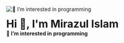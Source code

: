 ![👀 I’m interested in programming](https://i.ibb.co/7C6TDBf/Mirazul-Islam-Git-Hub-Chover-Photo.jpg)
<h1 style="margin:0;">Hi 👋, I'm Mirazul Islam</h1>
<h4 style="margin:0;">👀 I’m interested in programming</h4>

